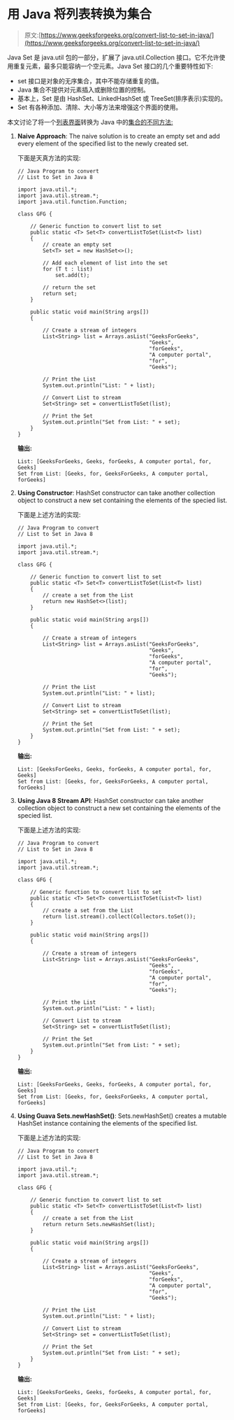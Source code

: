 # 用 Java 将列表转换为集合

> 原文:[https://www.geeksforgeeks.org/convert-list-to-set-in-java/](https://www.geeksforgeeks.org/convert-list-to-set-in-java/)

Java Set 是 java.util 包的一部分，扩展了 java.util.Collection 接口。它不允许使用重复元素，最多只能容纳一个空元素。Java Set 接口的几个重要特性如下:

*   set 接口是对象的无序集合，其中不能存储重复的值。
*   Java 集合不提供对元素插入或删除位置的控制。
*   基本上，Set 是由 HashSet、LinkedHashSet 或 TreeSet(排序表示)实现的。
*   Set 有各种添加、清除、大小等方法来增强这个界面的使用。

本文讨论了将一个[列表界面](https://www.geeksforgeeks.org/list-interface-java-examples/)转换为 Java 中的[集合的不同方法:](https://www.geeksforgeeks.org/set-in-java/)

1.  **Naive Approach**: The naive solution is to create an empty set and add every element of the specified list to the newly created set.

    下面是天真方法的实现:

    ```
    // Java Program to convert
    // List to Set in Java 8

    import java.util.*;
    import java.util.stream.*;
    import java.util.function.Function;

    class GFG {

        // Generic function to convert list to set
        public static <T> Set<T> convertListToSet(List<T> list)
        {
            // create an empty set
            Set<T> set = new HashSet<>();

            // Add each element of list into the set
            for (T t : list)
                set.add(t);

            // return the set
            return set;
        }

        public static void main(String args[])
        {

            // Create a stream of integers
            List<String> list = Arrays.asList("GeeksForGeeks",
                                              "Geeks",
                                              "forGeeks",
                                              "A computer portal",
                                              "for",
                                              "Geeks");

            // Print the List
            System.out.println("List: " + list);

            // Convert List to stream
            Set<String> set = convertListToSet(list);

            // Print the Set
            System.out.println("Set from List: " + set);
        }
    }
    ```

    **输出:**

    ```
    List: [GeeksForGeeks, Geeks, forGeeks, A computer portal, for, Geeks]
    Set from List: [Geeks, for, GeeksForGeeks, A computer portal, forGeeks]

    ```

2.  **Using Constructor**: HashSet constructor can take another collection object to construct a new set containing the elements of the specied list.

    下面是上述方法的实现:

    ```
    // Java Program to convert
    // List to Set in Java 8

    import java.util.*;
    import java.util.stream.*;

    class GFG {

        // Generic function to convert list to set
        public static <T> Set<T> convertListToSet(List<T> list)
        {
            // create a set from the List
            return new HashSet<>(list);
        }

        public static void main(String args[])
        {

            // Create a stream of integers
            List<String> list = Arrays.asList("GeeksForGeeks",
                                              "Geeks",
                                              "forGeeks",
                                              "A computer portal",
                                              "for",
                                              "Geeks");

            // Print the List
            System.out.println("List: " + list);

            // Convert List to stream
            Set<String> set = convertListToSet(list);

            // Print the Set
            System.out.println("Set from List: " + set);
        }
    }
    ```

    **输出:**

    ```
    List: [GeeksForGeeks, Geeks, forGeeks, A computer portal, for, Geeks]
    Set from List: [Geeks, for, GeeksForGeeks, A computer portal, forGeeks]

    ```

3.  **Using Java 8 Stream API**: HashSet constructor can take another collection object to construct a new set containing the elements of the specied list.

    下面是上述方法的实现:

    ```
    // Java Program to convert
    // List to Set in Java 8

    import java.util.*;
    import java.util.stream.*;

    class GFG {

        // Generic function to convert list to set
        public static <T> Set<T> convertListToSet(List<T> list)
        {
            // create a set from the List
            return list.stream().collect(Collectors.toSet());
        }

        public static void main(String args[])
        {

            // Create a stream of integers
            List<String> list = Arrays.asList("GeeksForGeeks",
                                              "Geeks",
                                              "forGeeks",
                                              "A computer portal",
                                              "for",
                                              "Geeks");

            // Print the List
            System.out.println("List: " + list);

            // Convert List to stream
            Set<String> set = convertListToSet(list);

            // Print the Set
            System.out.println("Set from List: " + set);
        }
    }
    ```

    **输出:**

    ```
    List: [GeeksForGeeks, Geeks, forGeeks, A computer portal, for, Geeks]
    Set from List: [Geeks, for, GeeksForGeeks, A computer portal, forGeeks]

    ```

4.  **Using Guava Sets.newHashSet()**: Sets.newHashSet() creates a mutable HashSet instance containing the elements of the specified list.

    下面是上述方法的实现:

    ```
    // Java Program to convert
    // List to Set in Java 8

    import java.util.*;
    import java.util.stream.*;

    class GFG {

        // Generic function to convert list to set
        public static <T> Set<T> convertListToSet(List<T> list)
        {
            // create a set from the List
            return return Sets.newHashSet(list);
        }

        public static void main(String args[])
        {

            // Create a stream of integers
            List<String> list = Arrays.asList("GeeksForGeeks",
                                              "Geeks",
                                              "forGeeks",
                                              "A computer portal",
                                              "for",
                                              "Geeks");

            // Print the List
            System.out.println("List: " + list);

            // Convert List to stream
            Set<String> set = convertListToSet(list);

            // Print the Set
            System.out.println("Set from List: " + set);
        }
    }
    ```

    **输出:**

    ```
    List: [GeeksForGeeks, Geeks, forGeeks, A computer portal, for, Geeks]
    Set from List: [Geeks, for, GeeksForGeeks, A computer portal, forGeeks]

    ```